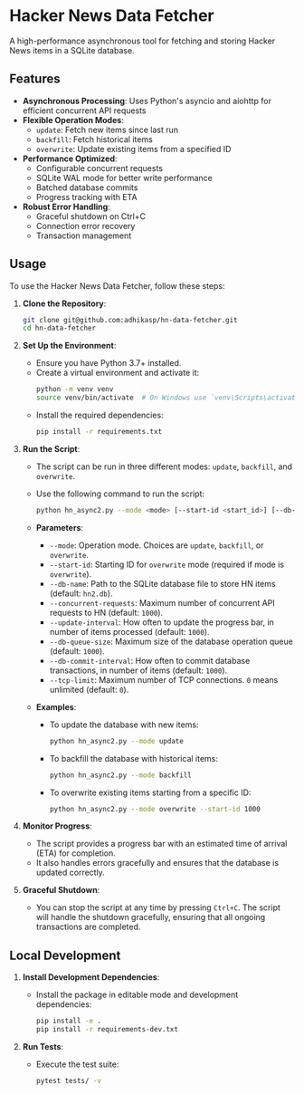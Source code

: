 # Hacker News Data Fetcher

A high-performance asynchronous tool for fetching and storing Hacker News items in a SQLite database.

## Features

- **Asynchronous Processing**: Uses Python's asyncio and aiohttp for efficient concurrent API requests
- **Flexible Operation Modes**:
  - `update`: Fetch new items since last run
  - `backfill`: Fetch historical items
  - `overwrite`: Update existing items from a specified ID
- **Performance Optimized**:
  - Configurable concurrent requests
  - SQLite WAL mode for better write performance
  - Batched database commits
  - Progress tracking with ETA
- **Robust Error Handling**:
  - Graceful shutdown on Ctrl+C
  - Connection error recovery
  - Transaction management

## Usage

To use the Hacker News Data Fetcher, follow these steps:

1. **Clone the Repository**:
    ```sh
    git clone git@github.com:adhikasp/hn-data-fetcher.git
    cd hn-data-fetcher
    ```

2. **Set Up the Environment**:
    - Ensure you have Python 3.7+ installed.
    - Create a virtual environment and activate it:
      ```sh
      python -m venv venv
      source venv/bin/activate  # On Windows use `venv\Scripts\activate`
      ```
    - Install the required dependencies:
      ```sh
      pip install -r requirements.txt
      ```

3. **Run the Script**:
    - The script can be run in three different modes: `update`, `backfill`, and `overwrite`.
    - Use the following command to run the script:
      ```sh
      python hn_async2.py --mode <mode> [--start-id <start_id>] [--db-name <db_name>] [--concurrent-requests <concurrent_requests>] [--update-interval <update_interval>] [--db-queue-size <db_queue_size>] [--db-commit-interval <db_commit_interval>] [--tcp-limit <tcp_limit>]
      ```
    - **Parameters**:
      - `--mode`: Operation mode. Choices are `update`, `backfill`, or `overwrite`.
      - `--start-id`: Starting ID for `overwrite` mode (required if mode is `overwrite`).
      - `--db-name`: Path to the SQLite database file to store HN items (default: `hn2.db`).
      - `--concurrent-requests`: Maximum number of concurrent API requests to HN (default: `1000`).
      - `--update-interval`: How often to update the progress bar, in number of items processed (default: `1000`).
      - `--db-queue-size`: Maximum size of the database operation queue (default: `1000`).
      - `--db-commit-interval`: How often to commit database transactions, in number of items (default: `1000`).
      - `--tcp-limit`: Maximum number of TCP connections. `0` means unlimited (default: `0`).

    - **Examples**:
      - To update the database with new items:
        ```sh
        python hn_async2.py --mode update
        ```
      - To backfill the database with historical items:
        ```sh
        python hn_async2.py --mode backfill
        ```
      - To overwrite existing items starting from a specific ID:
        ```sh
        python hn_async2.py --mode overwrite --start-id 1000
        ```

4. **Monitor Progress**:
    - The script provides a progress bar with an estimated time of arrival (ETA) for completion.
    - It also handles errors gracefully and ensures that the database is updated correctly.

5. **Graceful Shutdown**:
    - You can stop the script at any time by pressing `Ctrl+C`. The script will handle the shutdown gracefully, ensuring that all ongoing transactions are completed.



## Local Development

1. **Install Development Dependencies**:
    - Install the package in editable mode and development dependencies:
      ```sh
      pip install -e .
      pip install -r requirements-dev.txt
      ```

2. **Run Tests**:
    - Execute the test suite:
      ```sh
      pytest tests/ -v
      ```


